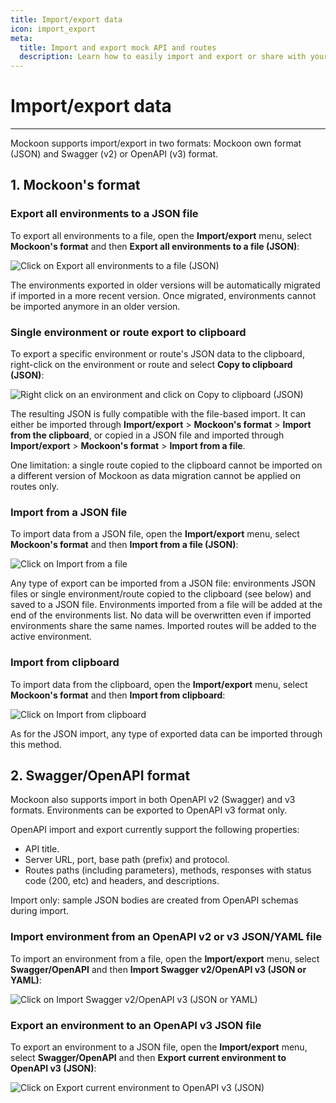 ```yaml
---
title: Import/export data
icon: import_export
meta:
  title: Import and export mock API and routes
  description: Learn how to easily import and export or share with your team your mock API servers and routes in OpenAPI or Mockoon's own format
---
```


# Import/export data

---

Mockoon supports import/export in two formats: Mockoon own format (JSON) and Swagger (v2) or OpenAPI (v3) format.

## 1. Mockoon's format

### Export all environments to a JSON file

To export all environments to a file, open the **Import/export** menu, select **Mockoon's format** and then **Export all environments to a file (JSON)**:

![Click on Export all environments to a file (JSON)](/images/docs/v1.8.0-export-all.png)

The environments exported in older versions will be automatically migrated if imported in a more recent version. Once migrated, environments cannot be imported anymore in an older version.

### Single environment or route export to clipboard

To export a specific environment or route's JSON data to the clipboard, right-click on the environment or route and select **Copy to clipboard (JSON)**:

![Right click on an environment and click on Copy to clipboard (JSON)](/images/docs/v1.8.0-export-clipboard-env.png)

The resulting JSON is fully compatible with the file-based import. It can either be imported through **Import/export** > **Mockoon's format** > **Import from the clipboard**, or copied in a JSON file and imported through **Import/export** > **Mockoon's format** > **Import from a file**.

One limitation: a single route copied to the clipboard cannot be imported on a different version of Mockoon as data migration cannot be applied on routes only.

### Import from a JSON file

To import data from a JSON file, open the **Import/export** menu, select **Mockoon's format** and then **Import from a file (JSON)**:

![Click on Import from a file](/images/docs/v1.8.0-import-file.png)

Any type of export can be imported from a JSON file: environments JSON files or single environment/route copied to the clipboard (see below) and saved to a JSON file. Environments imported from a file will be added at the end of the environments list. No data will be overwritten even if imported environments share the same names. Imported routes will be added to the active environment.

### Import from clipboard

To import data from the clipboard, open the **Import/export** menu, select **Mockoon's format** and then **Import from clipboard**:

![Click on Import from clipboard](/images/docs/v1.8.0-import-clipboard.png)

As for the JSON import, any type of exported data can be imported through this method.

## 2. Swagger/OpenAPI format

Mockoon also supports import in both OpenAPI v2 (Swagger) and v3 formats. Environments can be exported to OpenAPI v3 format only.

OpenAPI import and export currently support the following properties:
- API title.
- Server URL, port, base path (prefix) and protocol.
- Routes paths (including parameters), methods, responses with status code (200, etc) and headers, and descriptions.

Import only: sample JSON bodies are created from OpenAPI schemas during import.

### Import environment from an OpenAPI v2 or v3 JSON/YAML file

To import an environment from a file, open the **Import/export** menu, select **Swagger/OpenAPI** and then **Import Swagger v2/OpenAPI v3 (JSON or YAML)**:

![Click on Import Swagger v2/OpenAPI v3 (JSON or YAML)](/images/docs/v1.8.0-import-openapi.png)

### Export an environment to an OpenAPI v3 JSON file

To export an environment to a JSON file, open the **Import/export** menu, select **Swagger/OpenAPI** and then **Export current environment to OpenAPI v3 (JSON)**:

![Click on Export current environment to OpenAPI v3 (JSON)](/images/docs/v1.8.0-export-openapi.png)
